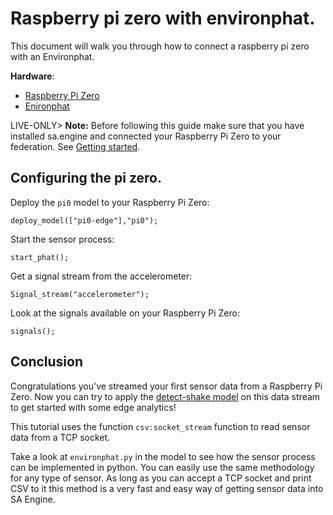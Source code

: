 # Raspberry pi zero with environphat.
This document will walk you through how to connect a raspberry pi zero with an Environphat. 

**Hardware**:
* [Raspberry Pi Zero](https://www.electrokit.com/en/product/raspberry-pi-zero-wh-board-with-header-2/)
* [Enironphat](https://www.electrokit.com/en/product/enviro-phat-2/?gclid=Cj0KCQiAhf2MBhDNARIsAKXU5GTj4jVE8YJU4d5xfWGjLHyRI14ME42Z2qcb6KO7gCKGTk6dFcMsud4aAlzMEALw_wcB)




LIVE-ONLY> **Note:** Before following this guide make sure that you have installed sa.engine and connected your Raspberry Pi Zero to your federation. See [Getting started](#/docs/&load_external=streamanalyze.com/getting-started&goto=getting-started/README.md).

## Configuring the pi zero.
Deploy the `pi0` model to your Raspberry Pi Zero:

```LIVE
deploy_model(["pi0-edge"],"pi0");
```

Start the sensor process:
```LIVE {"peer":"Pi0-edge"}
start_phat();
```

Get a signal stream from the accelerometer:

```LIVE {"vis":"showLine","peer":"Pi0-edge"}
Signal_stream("accelerometer");
```

Look at the signals available on your Raspberry Pi Zero:

```LIVE {"peer":"Pi0-edge"}
signals();
```

## Conclusion
Congratulations you've streamed your first sensor data from a Raspberry Pi Zero. Now you can try to apply the [detect-shake model]( /docs/md/tutorial/edge-query.md) on this data stream to get started with some edge analytics!

This tutorial uses the function `csv:socket_stream` function to read sensor data from a TCP socket.

Take a look at `environphat.py` in the model to see how the sensor process can be implemented in python.
You can easily use the same methodology for any type of sensor. As long as you can accept a TCP socket and print CSV to it this method is a very fast and easy way of getting sensor data into SA Engine.
